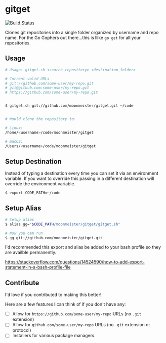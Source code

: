 # gitget
[![Build Status](https://travis-ci.org/moonmeister/gitget.svg?branch=master)](https://travis-ci.org/moonmeister/gitget)

Clones git repositories into a single folder organized by username and repo name. For the Go Gophers out there...this is llike `go get` for all your repositories.

## Usage

```bash
# Usage: gitget.sh <source_repository> <destination_folder>

# Current valid URLs
# git://github.com/some-user/my-repo.git
# git@github.com:some-user/my-repo.git
# https://github.com/some-user/my-repo.git


$ gitget.sh git://github.com/moonmeister/gitget.git ~/code


# Would clone the repository to:

# Linux:
/home/<username>/code/moonmeister/gitget

# macOS:
/Users/<username>/code/moonmeister/gitget

```

## Setup Destination

Instead of typing a destination every time you can set it via an environment variable. If you want to override this passing in a different destination will override the environment variable.

```bash
$ export CODE_PATH=~/code
```

## Setup Alias

```bash
# Setup alias
$ alias gg="$CODE_PATH/moonmeister/gitget/gitget.sh"

# Now you can run
$ gg git://github.com/moonmeister/gitget.git

```

I'd recommended this export and alias be added to your bash profile so they are availble permanently.

https://stackoverflow.com/questions/14524590/how-to-add-export-statement-in-a-bash-profile-file

## Contribute

I'd love if you contributed to making this better!

Here are a few features I can think of if you don't have any:

- [ ] Allow for `https://github.com/some-user/my-repo` URLs (no `.git` extension)
- [ ] Allow for `github.com/some-user/my-repo` URLs (no `.git` extension or protocol)
- [ ] Installers for various package managers
